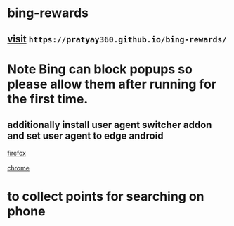 # bing-rewards

## [visit](https://pratyay360.github.io/bing-rewards) ```https://pratyay360.github.io/bing-rewards/```
# Note Bing can block popups so please allow them after running for the first time.
 
## additionally install user agent switcher addon and set user agent to <b>edge android</b> 
[firefox](https://addons.mozilla.org/en-US/firefox/addon/user-agent-string-switcher/)
<br></br>
[chrome](https://chrome.google.com/webstore/detail/user-agent-switcher-and-m/bhchdcejhohfmigjafbampogmaanbfkg)

# to collect points for searching on phone
